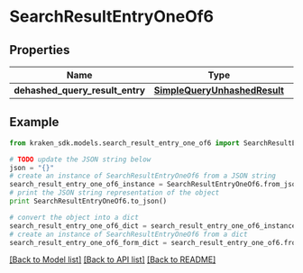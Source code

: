 # SearchResultEntryOneOf6


## Properties
Name | Type | Description | Notes
------------ | ------------- | ------------- | -------------
**dehashed_query_result_entry** | [**SimpleQueryUnhashedResult**](SimpleQueryUnhashedResult.md) |  | 

## Example

```python
from kraken_sdk.models.search_result_entry_one_of6 import SearchResultEntryOneOf6

# TODO update the JSON string below
json = "{}"
# create an instance of SearchResultEntryOneOf6 from a JSON string
search_result_entry_one_of6_instance = SearchResultEntryOneOf6.from_json(json)
# print the JSON string representation of the object
print SearchResultEntryOneOf6.to_json()

# convert the object into a dict
search_result_entry_one_of6_dict = search_result_entry_one_of6_instance.to_dict()
# create an instance of SearchResultEntryOneOf6 from a dict
search_result_entry_one_of6_form_dict = search_result_entry_one_of6.from_dict(search_result_entry_one_of6_dict)
```
[[Back to Model list]](../README.md#documentation-for-models) [[Back to API list]](../README.md#documentation-for-api-endpoints) [[Back to README]](../README.md)


